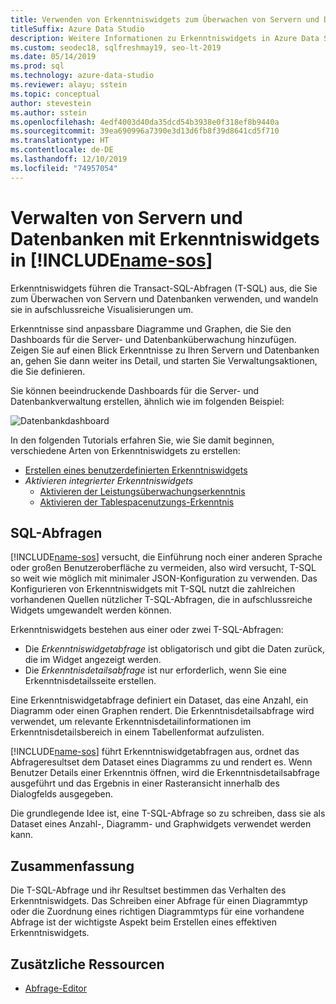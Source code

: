 ```yaml
---
title: Verwenden von Erkenntniswidgets zum Überwachen von Servern und Datenbanken
titleSuffix: Azure Data Studio
description: Weitere Informationen zu Erkenntniswidgets in Azure Data Studio
ms.custom: seodec18, sqlfreshmay19, seo-lt-2019
ms.date: 05/14/2019
ms.prod: sql
ms.technology: azure-data-studio
ms.reviewer: alayu; sstein
ms.topic: conceptual
author: stevestein
ms.author: sstein
ms.openlocfilehash: 4edf4003d40da35dcd54b3938e0f318ef8b9440a
ms.sourcegitcommit: 39ea690996a7390e3d13d6fb8f39d8641cd5f710
ms.translationtype: HT
ms.contentlocale: de-DE
ms.lasthandoff: 12/10/2019
ms.locfileid: "74957054"
---
```

# <a name="manage-servers-and-databases-with-insight-widgets-in-includename-sosincludesname-sos-shortmd"></a>Verwalten von Servern und Datenbanken mit Erkenntniswidgets in [!INCLUDE[name-sos](../includes/name-sos-short.md)]

Erkenntniswidgets führen die Transact-SQL-Abfragen (T-SQL) aus, die Sie zum Überwachen von Servern und Datenbanken verwenden, und wandeln sie in aufschlussreiche Visualisierungen um.

Erkenntnisse sind anpassbare Diagramme und Graphen, die Sie den Dashboards für die Server- und Datenbanküberwachung hinzufügen. Zeigen Sie auf einen Blick Erkenntnisse zu Ihren Servern und Datenbanken an, gehen Sie dann weiter ins Detail, und starten Sie Verwaltungsaktionen, die Sie definieren.

Sie können beeindruckende Dashboards für die Server- und Datenbankverwaltung erstellen, ähnlich wie im folgenden Beispiel:

![Datenbankdashboard](media/insight-widgets/database-dashboard.png)

In den folgenden Tutorials erfahren Sie, wie Sie damit beginnen, verschiedene Arten von Erkenntniswidgets zu erstellen:

- [Erstellen eines benutzerdefinierten Erkenntniswidgets](tutorial-build-custom-insight-sql-server.md)
- *Aktivieren integrierter Erkenntniswidgets*
  - [Aktivieren der Leistungsüberwachungserkenntnis](tutorial-qds-sql-server.md)
  - [Aktivieren der Tablespacenutzungs-Erkenntnis](tutorial-table-space-sql-server.md)

## <a name="sql-queries"></a>SQL-Abfragen

[!INCLUDE[name-sos](../includes/name-sos-short.md)] versucht, die Einführung noch einer anderen Sprache oder großen Benutzeroberfläche zu vermeiden, also wird versucht, T-SQL so weit wie möglich mit minimaler JSON-Konfiguration zu verwenden. Das Konfigurieren von Erkenntniswidgets mit T-SQL nutzt die zahlreichen vorhandenen Quellen nützlicher T-SQL-Abfragen, die in aufschlussreiche Widgets umgewandelt werden können.

Erkenntniswidgets bestehen aus einer oder zwei T-SQL-Abfragen:
* Die *Erkenntniswidgetabfrage* ist obligatorisch und gibt die Daten zurück, die im Widget angezeigt werden.
* Die *Erkenntnisdetailsabfrage* ist nur erforderlich, wenn Sie eine Erkenntnisdetailsseite erstellen.

Eine Erkenntniswidgetabfrage definiert ein Dataset, das eine Anzahl, ein Diagramm oder einen Graphen rendert. Die Erkenntnisdetailsabfrage wird verwendet, um relevante Erkenntnisdetailinformationen im Erkenntnisdetailsbereich in einem Tabellenformat aufzulisten. 

[!INCLUDE[name-sos](../includes/name-sos-short.md)] führt Erkenntniswidgetabfragen aus, ordnet das Abfrageresultset dem Dataset eines Diagramms zu und rendert es. Wenn Benutzer Details einer Erkenntnis öffnen, wird die Erkenntnisdetailsabfrage ausgeführt und das Ergebnis in einer Rasteransicht innerhalb des Dialogfelds ausgegeben.

Die grundlegende Idee ist, eine T-SQL-Abfrage so zu schreiben, dass sie als Dataset eines Anzahl-, Diagramm- und Graphwidgets verwendet werden kann. 

## <a name="summary"></a>Zusammenfassung

Die T-SQL-Abfrage und ihr Resultset bestimmen das Verhalten des Erkenntniswidgets. Das Schreiben einer Abfrage für einen Diagrammtyp oder die Zuordnung eines richtigen Diagrammtyps für eine vorhandene Abfrage ist der wichtigste Aspekt beim Erstellen eines effektiven Erkenntniswidgets.



## <a name="additional-resources"></a>Zusätzliche Ressourcen
- [Abfrage-Editor](tutorial-sql-editor.md)

